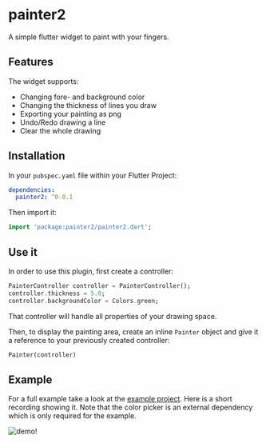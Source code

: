 # painter2

A simple flutter widget to paint with your fingers.

## Features

The widget supports:
- Changing fore- and background color
- Changing the thickness of lines you draw
- Exporting your painting as png
- Undo/Redo drawing a line
- Clear the whole drawing

## Installation

In your `pubspec.yaml` file within your Flutter Project:

```yaml
dependencies:
  painter2: ^0.0.1
```

Then import it:

```dart
import 'package:painter2/painter2.dart';
```

## Use it

In order to use this plugin, first create a controller:

```dart
PainterController controller = PainterController();
controller.thickness = 5.0;
controller.backgroundColor = Colors.green;
```

That controller will handle all properties of your drawing space.

Then, to display the painting area, create an inline `Painter` object and give it a reference to your previously created controller:

```dart
Painter(controller)
```

## Example

For a full example take a look at the [example project](https://github.com/ja2375/painter2/tree/master/example).
Here is a short recording showing it.
Note that the color picker is an external dependency which is only required for the example.

![demo!](https://raw.githubusercontent.com/epnw/painter/master/example/demo.gif)
